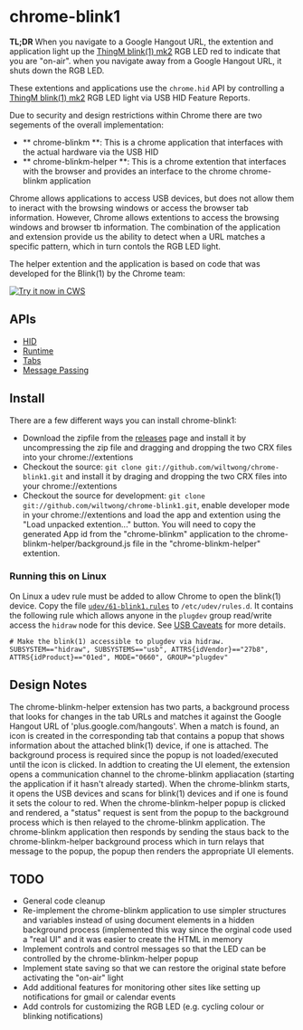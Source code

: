 # chrome-blink1

**TL;DR** When you navigate to a Google Hangout URL, the extention and application light up the [ThingM blink(1) mk2](http://blink1mk2.thingm.com/) RGB LED red to indicate that you are "on-air". when you navigate away from a Google Hangout URL, it shuts down the RGB LED.

These extentions and applications use the `chrome.hid` API by controlling a [ThingM blink(1) mk2](http://blink1mk2.thingm.com/) RGB LED light via USB HID Feature Reports.

Due to security and design restrictions within Chrome there are two segements of the overall implementation:

* ** chrome-blinkm **: This is a chrome application that interfaces with the actual hardware via the USB HID
* ** chrome-blinkm-helper **: This is a chrome extention that interfaces with the browser and provides an interface to the chrome chrome-blinkm application

Chrome allows applications to access USB devices, but does not allow them to ineract with the browsing windows or access the browser tab information. However, Chrome allows extentions to access the browsing windows and browser tb information. The combination of the application and extension provide us the ability to detect when a URL matches a specific pattern, which in turn contols the RGB LED light.

The helper extention and the application is based on code that was developed for the Blink(1) by the Chrome team:

<a target="_blank" href="https://chrome.google.com/webstore/detail/kcpjgiicabigbjejdjnkflkdkjknkdch">![Try it now in CWS](https://raw.github.com/GoogleChrome/chrome-app-samples/master/tryitnowbutton.png "Click here to install the original sample from the Chrome Web Store")</a>

## APIs

* [HID](https://developer.chrome.com/apps/hid)
* [Runtime](https://developer.chrome.com/apps/app_runtime)
* [Tabs](https://developer.chrome.com/extensions/tabs)
* [Message Passing](https://developer.chrome.com/extensions/messaging)

## Install

There are a few different ways you can install chrome-blink1:

* Download the zipfile from the [releases](https://github.com/wiltwong/chromw-blink1/releases) page and install it by uncompressing the zip file and dragging and dropping the two CRX files into your chrome://extentions
* Checkout the source: `git clone git://github.com/wiltwong/chrome-blink1.git` and install it by draging and dropping the two CRX files into your chrome://extentions
* Checkout the source for development: `git clone git://github.com/wiltwong/chrome-blink1.git`, enable developer mode in your chrome://extentions and load the app and extention using the "Load unpacked extention..." button. You will need to copy the generated App id from the "chrome-blinkm" application to the chrome-blinkm-helper/background.js file in the "chrome-blinkm-helper" extention.

### Running this on Linux

On Linux a udev rule must be added to allow Chrome to open the blink(1) device. Copy the file [`udev/61-blink1.rules`](https://raw.githubusercontent.com/GoogleChrome/chrome-app-samples/master/blink1/udev/61-blink1.rules) to `/etc/udev/rules.d`. It contains the following rule which allows anyone in the `plugdev` group read/write access the `hidraw` node for this device. See [USB Caveats](https://developer.chrome.com/apps/app_usb#caveats) for more details.

    # Make the blink(1) accessible to plugdev via hidraw.
    SUBSYSTEM=="hidraw", SUBSYSTEMS=="usb", ATTRS{idVendor}=="27b8", ATTRS{idProduct}=="01ed", MODE="0660", GROUP="plugdev"

## Design Notes

The chrome-blinkm-helper extension has two parts, a background process that looks for changes in the tab URLs and matches it against the Google Hangout URL of 'plus.google.com/hangouts'. When a match is found, an icon is created in the corresponding tab that contains a popup that shows information about the attached blink(1) device, if one is attached. The background process is required since the popup is not loaded/executed until the icon is clicked. In addtion to creating the UI element, the extension opens a communication channel to the chrome-blinkm appliacation (starting the application if it hasn't already started). When the chrome-blinkm starts, it opens the USB devices and scans for blink(1) devices and if one is found it sets the colour to red. When the chrome-blinkm-helper popup is clicked and rendered, a "status" request is sent from the popup to the background process which is then relayed to the chrome-blinkm application. The chrome-blinkm application then responds by sending the staus back to the chrome-blinkm-helper background process which in turn relays that message to the popup, the popup then renders the appropriate UI elements.

## TODO

* General code cleanup
* Re-implement the chrome-blinkm application to use simpler structures and variables instead of using document elements in a hidden background process (implemented this way since the orginal code used a "real UI" and it was easier to create the HTML in memory
* Implement controls and control messages so that the LED can be controlled by the chrome-blinkm-helper popup
* Implement state saving so that we can restore the original state before activating the "on-air" light
* Add additional features for monitoring other sites like setting up notifications for gmail or calendar events
* Add controls for customizing the RGB LED (e.g. cycling colour or blinking notifications)

